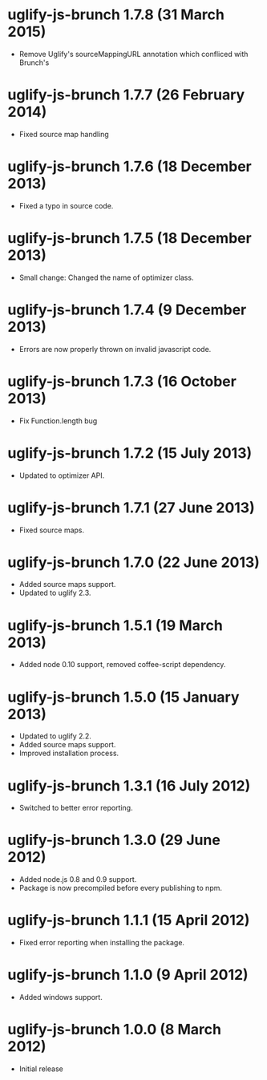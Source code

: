 # uglify-js-brunch 1.7.8 (31 March 2015)
* Remove Uglify's sourceMappingURL annotation which confliced with Brunch's

# uglify-js-brunch 1.7.7 (26 February 2014)
* Fixed source map handling

# uglify-js-brunch 1.7.6 (18 December 2013)
* Fixed a typo in source code.

# uglify-js-brunch 1.7.5 (18 December 2013)
* Small change: Changed the name of optimizer class.

# uglify-js-brunch 1.7.4 (9 December 2013)
* Errors are now properly thrown on invalid javascript code.

# uglify-js-brunch 1.7.3 (16 October 2013)
* Fix Function.length bug

# uglify-js-brunch 1.7.2 (15 July 2013)
* Updated to optimizer API.

# uglify-js-brunch 1.7.1 (27 June 2013)
* Fixed source maps.

# uglify-js-brunch 1.7.0 (22 June 2013)
* Added source maps support.
* Updated to uglify 2.3.

# uglify-js-brunch 1.5.1 (19 March 2013)
* Added node 0.10 support, removed coffee-script dependency.

# uglify-js-brunch 1.5.0 (15 January 2013)
* Updated to uglify 2.2.
* Added source maps support.
* Improved installation process.

# uglify-js-brunch 1.3.1 (16 July 2012)
* Switched to better error reporting.

# uglify-js-brunch 1.3.0 (29 June 2012)
* Added node.js 0.8 and 0.9 support.
* Package is now precompiled before every publishing to npm.

# uglify-js-brunch 1.1.1 (15 April 2012)
* Fixed error reporting when installing the package.

# uglify-js-brunch 1.1.0 (9 April 2012)
* Added windows support.

# uglify-js-brunch 1.0.0 (8 March 2012)
* Initial release
